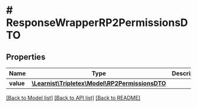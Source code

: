 # # ResponseWrapperRP2PermissionsDTO

## Properties

Name | Type | Description | Notes
------------ | ------------- | ------------- | -------------
**value** | [**\Learnist\Tripletex\Model\RP2PermissionsDTO**](RP2PermissionsDTO.md) |  | [optional]

[[Back to Model list]](../../README.md#models) [[Back to API list]](../../README.md#endpoints) [[Back to README]](../../README.md)

